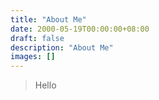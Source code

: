 ```yaml
---
title: "About Me"
date: 2000-05-19T00:00:00+08:00
draft: false
description: "About Me"
images: []
---
```


> Hello

